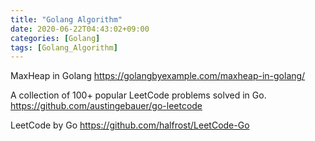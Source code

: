 ```yaml
---
title: "Golang Algorithm"
date: 2020-06-22T04:43:02+09:00
categories: [Golang]
tags: [Golang_Algorithm]
---
```


MaxHeap in Golang
 https://golangbyexample.com/maxheap-in-golang/

A collection of 100+ popular LeetCode problems solved in Go.
 https://github.com/austingebauer/go-leetcode

LeetCode by Go
 https://github.com/halfrost/LeetCode-Go
 